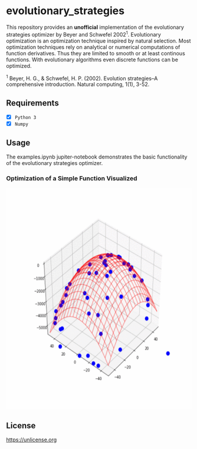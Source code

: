 # evolutionary_strategies
This repository provides an <b>unofficial</b> implementation of the evolutionary strategies optimizer by Beyer and Schwefel 2002<sup>1</sup>.
Evolutionary optimization is an optimization technique inspired by natural selection.
Most optimization techniques rely on analytical or numerical computations of function derivatives. Thus they are limited to smooth or at least continous functions. With evolutionary algorithms even discrete functions can be optimized.

<sup>1</sup> Beyer, H. G., & Schwefel, H. P. (2002). Evolution strategies–A comprehensive introduction. Natural computing, 1(1), 3-52.
## Requirements
- [x] `Python 3`
- [x] `Numpy`

## Usage
The examples.ipynb jupiter-notebook demonstrates the basic functionality of the evolutionary strategies optimizer.

### Optimization of a Simple Function Visualized
<p align="center">
<img src="https://github.com/janek-gross/evolutionary_strategies/blob/master/evolutionary_optimization.gif?raw=true" width="600" height="600" />
</p>

## License
https://unlicense.org
